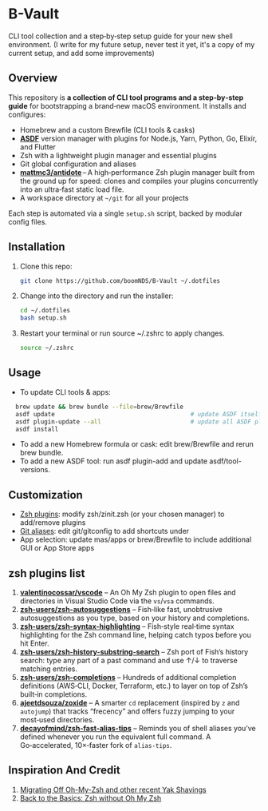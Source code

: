 # B-Vault
CLI tool collection and a step‑by‑step setup guide for your new shell environment. (I write for my future setup, never test it yet, it's a copy of my current setup, and add some improvements)

## Overview

This repository is **a collection of CLI tool programs and a step‑by‑step guide** for bootstrapping a brand‑new macOS environment. It installs and configures:

- Homebrew and a custom Brewfile (CLI tools & casks)
- **[ASDF](https://asdf-vm.com)** version manager with plugins for Node.js, Yarn, Python, Go, Elixir, and Flutter
- Zsh with a lightweight plugin manager and essential plugins
- Git global configuration and aliases
- **[mattmc3/antidote](https://github.com/mattmc3/antidote)** – A high‑performance Zsh plugin manager built from the ground up for speed: clones and compiles your plugins concurrently into an ultra‑fast static load file.
- A workspace directory at `~/git` for all your projects

Each step is automated via a single `setup.sh` script, backed by modular config files.

## Installation

1. Clone this repo:
   ```bash
   git clone https://github.com/boomNDS/B-Vault ~/.dotfiles
   ```

2. Change into the directory and run the installer:
   ```bash
   cd ~/.dotfiles
   bash setup.sh
   ```
3. Restart your terminal or run source ~/.zshrc to apply changes.
      ```bash
   source ~/.zshrc
   ```

## Usage
- To update CLI tools & apps:
```bash
  brew update && brew bundle --file=brew/Brewfile
  asdf update                                      # update ASDF itself
  asdf plugin-update --all                         # update all ASDF plugins
  asdf install
```
- To add a new Homebrew formula or cask: edit brew/Brewfile and rerun brew bundle.
- To add a new ASDF tool: run asdf plugin-add <name> and update asdf/tool-versions.

## Customization
- [Zsh plugins](https://asdf-vm.com/guide/getting-started.html): modify zsh/zinit.zsh (or your chosen manager) to add/remove plugins
- [Git aliases](https://www.atlassian.com/git/tutorials/saving-changes/gitignore): edit git/gitconfig to add shortcuts under
- App selection: update mas/apps or brew/Brewfile to include additional GUI or App Store apps

## zsh plugins list
1. **[valentinocossar/vscode](https://github.com/valentinocossar/vscode)** – An Oh My Zsh plugin to open files and directories in Visual Studio Code via the `vs`/`vsa` commands.
2. **[zsh-users/zsh-autosuggestions](https://github.com/zsh-users/zsh-autosuggestions)** – Fish‑like fast, unobtrusive autosuggestions as you type, based on your history and completions.
3. **[zsh-users/zsh-syntax-highlighting](https://github.com/zsh-users/zsh-syntax-highlighting)** – Fish‑style real‑time syntax highlighting for the Zsh command line, helping catch typos before you hit Enter.
4. **[zsh-users/zsh-history-substring-search](https://github.com/zsh-users/zsh-history-substring-search)** – Zsh port of Fish’s history search: type any part of a past command and use ↑/↓ to traverse matching entries.
5. **[zsh-users/zsh-completions](https://github.com/zsh-users/zsh-completions)** – Hundreds of additional completion definitions (AWS‑CLI, Docker, Terraform, etc.) to layer on top of Zsh’s built‑in completions.
6. **[ajeetdsouza/zoxide](https://github.com/ajeetdsouza/zoxide)** – A smarter `cd` replacement (inspired by `z` and `autojump`) that tracks “frecency” and offers fuzzy jumping to your most‑used directories.
7. **[decayofmind/zsh-fast-alias-tips](https://github.com/decayofmind/zsh-fast-alias-tips)** – Reminds you of shell aliases you’ve defined whenever you run the equivalent full command. A Go‑accelerated, 10×‑faster fork of `alias-tips`.

## Inspiration And Credit
1. [Migrating Off Oh-My-Zsh and other recent Yak Shavings](https://www.stefanwienert.de/blog/2025/03/05/migrating-off-oh-my-zsh-and-other-recent-yak-shavings)
2. [Back to the Basics: Zsh without Oh My Zsh](https://batsov.com/articles/2025/03/01/back-to-the-basics-zsh-without-oh-my-zsh/)
